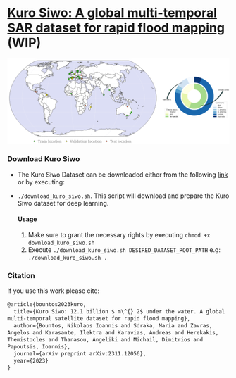 # [Kuro Siwo: A global multi-temporal SAR dataset for rapid flood mapping](https://arxiv.org/abs/2311.12056)  (WIP)


![Kuro Siwo](imgs/kuro_spatial.png)
### Download Kuro Siwo
- The Kuro Siwo Dataset can be downloaded either from the following [link](https://www.dropbox.com/scl/fo/nkqaa9se5zl3yng4bdai4/h?rlkey=bro222cvgu4lo3b4towo6gbmm&dl=0) or by executing:


- ```./download_kuro_siwo.sh```. This script will download and prepare the Kuro Siwo dataset for deep learning.

    #### Usage 

    1. Make sure to grant the necessary rights by executing `chmod +x download_kuro_siwo.sh`
    2. Execute `./download_kuro_siwo.sh DESIRED_DATASET_ROOT_PATH` e.g: `./download_kuro_siwo.sh .`
   

### Citation
If you use this work please cite:
```
@article{bountos2023kuro,
  title={Kuro Siwo: 12.1 billion $ m\^{} 2$ under the water. A global multi-temporal satellite dataset for rapid flood mapping},
  author={Bountos, Nikolaos Ioannis and Sdraka, Maria and Zavras, Angelos and Karasante, Ilektra and Karavias, Andreas and Herekakis, Themistocles and Thanasou, Angeliki and Michail, Dimitrios and Papoutsis, Ioannis},
  journal={arXiv preprint arXiv:2311.12056},
  year={2023}
}
```